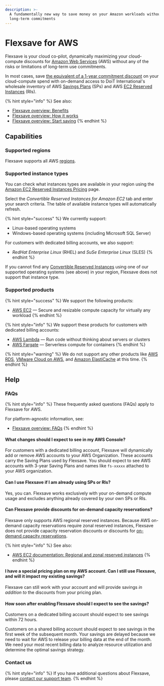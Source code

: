 ```yaml
---
description: >-
  A fundamentally new way to save money on your Amazon workloads without making
  long-term commitments
---
```


# Flexsave for AWS

Flexsave is your cloud co-pilot, dynamically maximizing your cloud-compute discounts for [Amazon Web Services](https://aws.amazon.com) (AWS) without any of the risks or limitations of long-term use commitments.

In most cases, save [the equivalent of a 1-year commitment discount](overview.md#how-much-can-i-save) on your cloud-compute spend with on-demand access to DoiT International's wholesale inventory of AWS [Savings Plans](https://aws.amazon.com/savingsplans/) (SPs) and AWS [EC2 Reserved Instances](https://aws.amazon.com/ec2/pricing/reserved-instances/) (RIs).

{% hint style="info" %}
See also:

* [Flexsave overview: Benefits](overview.md#benefits)
* [Flexsave overview: How it works](overview.md#how-it-works)
* [Flexsave overview: Start saving](overview.md#start-saving)
{% endhint %}

## Capabilities

### Supported regions

Flexsave supports all AWS [regions](https://docs.aws.amazon.com/AWSEC2/latest/UserGuide/using-regions-availability-zones.html#concepts-available-regions).

### Supported instance types

You can check what instances types are available in your region using the [Amazon EC2 Reserved Instances Pricing](https://aws.amazon.com/ec2/pricing/reserved-instances/pricing/) page.

Select the _Convertible Reserved Instances for Amazon EC2_ tab and enter your search criteria. The table of available instance types will automatically refresh.

{% hint style="success" %}
We currently support:

* Linux-based operating systems
* Windows-based operating systems (including Microsoft SQL Server)

For customers with dedicated billing accounts, we also support:

* _RedHat Enterprise Linux_ (RHEL) and _SuSe Enterprise Linux_ (SLES)
{% endhint %}

If you cannot find any [Convertible Reserved Instances](https://docs.aws.amazon.com/whitepapers/latest/cost-optimization-reservation-models/standard-vs.-convertible-offering-classes.html) using one of our supported operating systems (see above) in your region, Flexsave does not support that instance type.

### Supported products

{% hint style="success" %}
We support the following products:

* [AWS EC2](https://aws.amazon.com/ec2/) &mdash; Secure and resizable compute capacity for virtually any workload
{% endhint %}

{% hint style="info" %}
We support these products for customers with dedicated billing accounts:

* [AWS Lambda](https://aws.amazon.com/lambda/) &mdash; Run code without thinking about servers or clusters
* [AWS Fargate](https://aws.amazon.com/fargate/) &mdash; Serverless compute for containers
{% endhint %}

{% hint style="warning" %}
We do not support any other products like [AWS RDS](https://aws.amazon.com/rds/), [VMware Cloud on AWS](https://aws.amazon.com/vmware/), and [Amazon ElastiCache](https://aws.amazon.com/elasticache/) at this time.
{% endhint %}

## Help

### FAQs

{% hint style="info" %}
These frequently asked questions (FAQs) apply to Flexsave for AWS.

For platform-agnostic information, see:

* [Flexsave overview: FAQs](overview.md#faqs)
{% endhint %}

#### What changes should I expect to see in my AWS Console?

For customers with a dedicated billing account, Flexsave will dynamically add or remove AWS accounts to your AWS Organization. These accounts carry the Saving Plans used by Flexsave. You should expect to see AWS accounts with 3-year Saving Plans and names like `fs-xxxxx` attached to your AWS organization.

#### Can I use Flexsave if I am already using SPs or RIs?

Yes, you can. Flexsave works exclusively with your on-demand compute usage and excludes anything already covered by your own SPs or RIs.

#### Can Flexsave provide discounts for on-demand capacity reservations?

Flexsave only supports AWS regional reserved instances. Because AWS on-demand capacity reservations require zonal reserved instances, Flexsave does not provide capacity reservation discounts or discounts for [on-demand capacity reservations](https://docs.aws.amazon.com/AWSEC2/latest/UserGuide/ec2-capacity-reservations.html).

{% hint style="info" %}
See also:

* [AWS EC2 documentation: Regional and zonal reserved instances](https://docs.aws.amazon.com/AWSEC2/latest/UserGuide/reserved-instances-scope.html)
{% endhint %}

#### I have a special pricing plan on my AWS account. Can I still use Flexsave, and will it impact my existing savings?

Flexsave can still work with your account and will provide savings _in addition to_ the discounts from your pricing plan.

#### How soon after enabling Flexsave should I expect to see the savings?

Customers on a dedicated billing account should expect to see savings within 72 hours.

Customers on a shared billing account should expect to see savings in the first week of the subsequent month. Your savings are delayed because we need to wait for AWS to release your billing data at the end of the month. We need your most recent billing data to analyze resource utilization and determine the optimal savings strategy.

### Contact us

{% hint style="info" %}
If you have additional questions about Flexsave, please [contact our support team](../services/consulting-support/).
{% endhint %}
